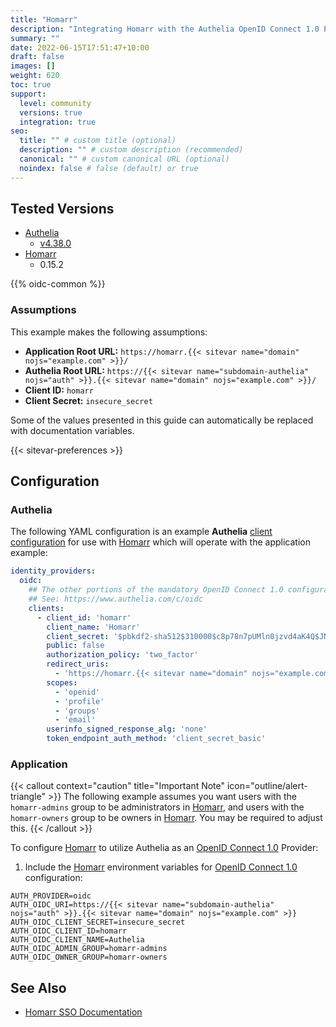 ```yaml
---
title: "Homarr"
description: "Integrating Homarr with the Authelia OpenID Connect 1.0 Provider."
summary: ""
date: 2022-06-15T17:51:47+10:00
draft: false
images: []
weight: 620
toc: true
support:
  level: community
  versions: true
  integration: true
seo:
  title: "" # custom title (optional)
  description: "" # custom description (recommended)
  canonical: "" # custom canonical URL (optional)
  noindex: false # false (default) or true
---
```


## Tested Versions

* [Authelia]
  * [v4.38.0](https://github.com/authelia/authelia/releases/tag/v4.38.0)
* [Homarr]
  * 0.15.2

{{% oidc-common %}}

### Assumptions

This example makes the following assumptions:

* __Application Root URL:__ `https://homarr.{{< sitevar name="domain" nojs="example.com" >}}/`
* __Authelia Root URL:__ `https://{{< sitevar name="subdomain-authelia" nojs="auth" >}}.{{< sitevar name="domain" nojs="example.com" >}}/`
* __Client ID:__ `homarr`
* __Client Secret:__ `insecure_secret`

Some of the values presented in this guide can automatically be replaced with documentation variables.

{{< sitevar-preferences >}}

## Configuration

### Authelia

The following YAML configuration is an example __Authelia__ [client configuration] for use with [Homarr] which will
operate with the application example:

```yaml {title="configuration.yml"}
identity_providers:
  oidc:
    ## The other portions of the mandatory OpenID Connect 1.0 configuration go here.
    ## See: https://www.authelia.com/c/oidc
    clients:
      - client_id: 'homarr'
        client_name: 'Homarr'
        client_secret: '$pbkdf2-sha512$310000$c8p78n7pUMln0jzvd4aK4Q$JNRBzwAo0ek5qKn50cFzzvE9RXV88h1wJn5KGiHrD0YKtZaR/nCb2CJPOsKaPK0hjf.9yHxzQGZziziccp6Yng'  # The digest of 'insecure_secret'.
        public: false
        authorization_policy: 'two_factor'
        redirect_uris:
          - 'https://homarr.{{< sitevar name="domain" nojs="example.com" >}}/api/auth/callback/oidc'
        scopes:
          - 'openid'
          - 'profile'
          - 'groups'
          - 'email'
        userinfo_signed_response_alg: 'none'
        token_endpoint_auth_method: 'client_secret_basic'
```

### Application

{{< callout context="caution" title="Important Note" icon="outline/alert-triangle" >}}
The following example assumes you want users with the `homarr-admins` group to be administrators in
[Homarr], and users with the `homarr-owners` group to be owners in [Homarr]. You may be required to adjust this.
{{< /callout >}}

To configure [Homarr] to utilize Authelia as an [OpenID Connect 1.0] Provider:

1. Include the [Homarr] environment variables for [OpenID Connect 1.0] configuration:

```env
AUTH_PROVIDER=oidc
AUTH_OIDC_URI=https://{{< sitevar name="subdomain-authelia" nojs="auth" >}}.{{< sitevar name="domain" nojs="example.com" >}}
AUTH_OIDC_CLIENT_SECRET=insecure_secret
AUTH_OIDC_CLIENT_ID=homarr
AUTH_OIDC_CLIENT_NAME=Authelia
AUTH_OIDC_ADMIN_GROUP=homarr-admins
AUTH_OIDC_OWNER_GROUP=homarr-owners
```

## See Also

* [Homarr SSO Documentation](https://homarr.dev/docs/advanced/sso)

[Authelia]: https://www.authelia.com
[Homarr]: https://homarr.dev
[OpenID Connect 1.0]: ../../openid-connect/introduction.md
[client configuration]: ../../../configuration/identity-providers/openid-connect/clients.md
